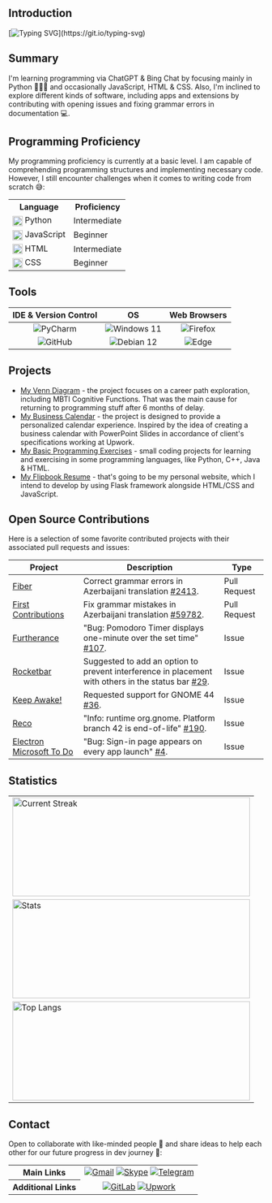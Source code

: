 ## Introduction

[![Typing SVG](https://readme-typing-svg.herokuapp.com?&color=6392FF&size=36&width=1000&height=75&lines=Welcome+To+Kanan+N's+GitHub+Profile+🙂+!;+Nice+to+Meet+You+⚡!)](https://git.io/typing-svg)

## Summary

I'm learning programming via ChatGPT & Bing Chat by focusing mainly in Python 👨🏻‍💻 and occasionally JavaScript, HTML & CSS. Also, I'm inclined to explore different kinds of software, including apps and extensions by contributing with opening issues and fixing grammar errors in documentation 💻. 

## Programming Proficiency

My programming proficiency is currently at a basic level. I am capable of comprehending programming structures and implementing necessary code. However, I still encounter challenges when it comes to writing code from scratch 😅:

<table>
  <tr>
    <th>Language</th>
    <th>Proficiency</th>
  </tr>
  <tr>
    <td><img src="https://skillicons.dev/icons?i=py" width="20" height="20" align="center"/> Python</td>
    <td>Intermediate</td>
  </tr>
  <tr>
    <td><img src="https://skillicons.dev/icons?i=js" width="20" height="20" align="center"/> JavaScript</td>
    <td>Beginner</td>
  </tr>
  <tr>
    <td><img src="https://skillicons.dev/icons?i=html" width="20" height="20" align="center"/> HTML</td>
    <td>Intermediate</td>
  </tr>
  <tr>
    <td><img src="https://skillicons.dev/icons?i=css" width="20" height="20" align="center"/> CSS</td>
    <td>Beginner</td>
  </tr>
</table>

## Tools
| IDE & Version Control | OS | Web Browsers
| :----: | :----: | :----: |
![PyCharm](https://img.shields.io/badge/PyCharm-green.svg?&style=for-the-badge&logo=PyCharm&logoColor=black) | ![Windows 11](https://img.shields.io/badge/Windows_11-0078D6?style=for-the-badge&logo=windows&logoColor=white") | ![Firefox](https://img.shields.io/badge/Firefox-FF7139?style=for-the-badge&logo=Firefox-Browser&logoColor=white)
![GitHub](https://img.shields.io/badge/github-%23121011.svg?style=for-the-badge&logo=github&logoColor=white) | ![Debian 12](https://img.shields.io/badge/Debian_12-D70A53?style=for-the-badge&logo=debian&logoColor=white) | ![Edge](https://img.shields.io/badge/Edge-0078D7?style=for-the-badge&logo=Microsoft-edge&logoColor=white)

## Projects
- [My Venn Diagram](https://github.com/kanansnote/My-Venn-Diagram) - the project focuses on a career path exploration, including MBTI Cognitive Functions. That was the main cause for returning to programming stuff after 6 months of delay. 
- [My Business Calendar](https://github.com/kanansnote/My-Business-Calendar) - the project is designed to provide a personalized calendar experience. Inspired by the idea of creating a business calendar with PowerPoint Slides in accordance of client's specifications working at Upwork.
- [My Basic Programming Exercises](https://github.com/kanansnote/Basic-Programming-Exercises) - small coding projects for learning and exercising in some programming languages, like Python, C++, Java & HTML.
- [My Flipbook Resume](https://github.com/kanansnote/My-Flipbook-Resume) - that's going to be my personal website, which I intend to develop by using Flask framework alongside HTML/CSS and JavaScript.

## Open Source Contributions

Here is a selection of some favorite contributed projects with their associated pull requests and issues:

| Project             | Description                                                                                  | Type          |
|---------------------|----------------------------------------------------------------------------------------------|---------------|
| [Fiber](https://github.com/gofiber/fiber)               | Correct grammar errors in Azerbaijani translation [#2413](https://github.com/gofiber/fiber/pull/2413). | Pull Request  |
| [First Contributions](https://github.com/firstcontributions/first-contributions) | Fix grammar mistakes in Azerbaijani translation [#59782](https://github.com/firstcontributions/first-contributions/pull/59782).                                              | Pull Request  |
| [Furtherance](https://github.com/lakoliu/Furtherance)         | "Bug: Pomodoro Timer displays one-minute over the set time" [#107](https://github.com/lakoliu/Furtherance/issues/107).                                 | Issue         |                                                     |
| [Rocketbar](https://github.com/linux-is-awesome/gnome_extension_rocketbar)           | Suggested to add an option to prevent interference in placement with others in the status bar [#29](https://github.com/linux-is-awesome/gnome_extension_rocketbar/issues/29). | Issue         |                              |
| [Keep Awake!](https://github.com/jenspfahl/KeepAwake)         | Requested support for GNOME 44 [#36](https://github.com/jenspfahl/KeepAwake/issues/36).                                                              | Issue         |                                                        |
| [Reco](https://github.com/ryonakano/reco)                | "Info: runtime org.gnome. Platform branch 42 is end-of-life" [#190](https://github.com/ryonakano/reco/issues/190).                                | Issue         |                                                           |
| [Electron Microsoft To Do](https://github.com/patrick330602/electron-microsoft-todo) | "Bug: Sign-in page appears on every app launch" [#4](https://github.com/patrick330602/electron-microsoft-todo/issues/4).                                           | Issue         |                                      |

## Statistics
<div>
  <table>
    <tr>
			<td>
        <a href="https://github.com/kanansnote">
        <img align="center" src="https://github-readme-streak-stats.herokuapp.com/?user=kanansnote&theme=dark&line_height=20" alt="Current Streak" width="469" height="195"/>
        </a>
	    </td>
	  </tr>
    <tr>
      <td>
        <img src="https://github-readme-stats.vercel.app/api/?username=kanansnote&show_icons=true&theme=dark&rank_icon=github" alt="Stats" width="469" height="195">
      </td>
    </tr>
    <tr>
      <td>
        <img src="https://github-readme-stats.vercel.app/api/top-langs/?username=kanansnote&theme=dark&layout=compact" alt="Top Langs" width="469" height="195">
      </td>
    </tr>
  </table>
</div>

## Contact
Open to collaborate with like-minded people 👯 and share ideas to help each other for our future progress in dev journey 🌱:

<table>
	<tr>
		<th>Main Links</th>
		<td>
			<a href="mailto:kanansnote@gmail.com">
				<img src="https://img.shields.io/badge/Gmail-D14836?style=for-the-badge&logo=gmail&logoColor=white" alt="Gmail"></a>
			<a href="https://join.skype.com/invite/F3ix8zp5tSBy">
				<img src="https://img.shields.io/badge/Skype-%2300AFF0.svg?style=for-the-badge&logo=Skype&logoColor=white" alt="Skype"></a> 
			<a href="https://t.me/kanansnote">
				<img src="https://img.shields.io/badge/Telegram-2CA5E0?style=for-the-badge&logo=telegram&logoColor=white" alt="Telegram"></a>
  	</td>
  </tr>
  <tr>
  	<th>Additional Links</th>
  	<td align="center">
  		<a href="https://gitlab.com/kanansnote">
				<img src="https://img.shields.io/badge/gitlab-%23181717.svg?style=for-the-badge&logo=gitlab&logoColor=white" alt="GitLab"></a>
			<a href="https://www.upwork.com/freelancers/~01436abedec5f3ec3c">
				<img src="https://img.shields.io/badge/UpWork-6FDA44?style=for-the-badge&logo=Upwork&logoColor=white" alt="Upwork"></a>
		</td>
	</tr>
</table>
